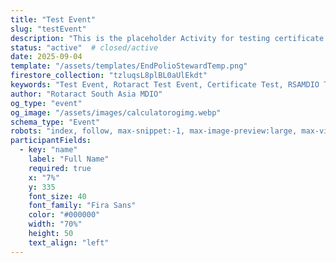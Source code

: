 ```yaml
---
title: "Test Event"
slug: "testEvent"
description: "This is the placeholder Activity for testing certificate generation functionality. Participants can download their achievement certificates upon completion."
status: "active"  # closed/active
date: 2025-09-04
template: "/assets/templates/EndPolioStewardTemp.png"
firestore_collection: "tzluqsL8plBL0aUlEkdt"
keywords: "Test Event, Rotaract Test Event, Certificate Test, RSAMDIO Test Activity, Achievement Recognition"
author: "Rotaract South Asia MDIO"
og_type: "event"
og_image: "/assets/images/calculatorogimg.webp"
schema_type: "Event"
robots: "index, follow, max-snippet:-1, max-image-preview:large, max-video-preview:-1"
participantFields:
  - key: "name"
    label: "Full Name"
    required: true
    x: "7%"
    y: 335
    font_size: 40
    font_family: "Fira Sans"
    color: "#000000"
    width: "70%"
    height: 50
    text_align: "left"
---
```

